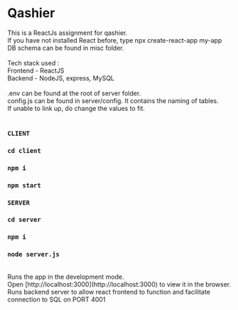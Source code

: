 # Qashier
This is a ReactJs assignment for qashier.<br />
If you have not installed React before, type npx create-react-app my-app <br />
DB schema can be found in misc folder.<br />
<br />
Tech stack used :<br />
Frontend - ReactJS<br />
Backend - NodeJS, express, MySQL<br />
<br />
.env can be found at the root of server folder.<br />
config.js can be found in server/config. It contains the naming of tables.<br />
If unable to link up, do change the values to fit.<br />
<br />
### `CLIENT`
### `cd client`
### `npm i`
### `npm start`
### `SERVER`
### `cd server`
### `npm i`
### `node server.js`
<br />
Runs the app in the development mode.<br />
Open [http://localhost:3000](http://localhost:3000) to view it in the browser.
<br />
Runs backend server to allow react frontend to function and facilitate connection to SQL on PORT 4001<br />
<br />





